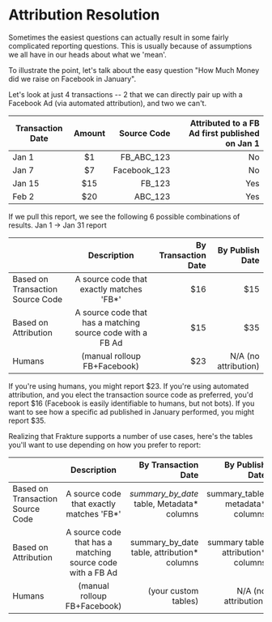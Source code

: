 # Attribution Resolution

Sometimes the easiest questions can actually result in some fairly complicated reporting questions.  This is usually because of assumptions we all have in our heads about what we 'mean'.

To illustrate the point, let's talk about the easy question "How Much Money did we raise on Facebook in January".

Let's look at just 4 transactions -- 2 that we can directly pair up with a Facebook Ad (via automated attribution), and two we can't.

| Transaction Date         	| Amount | Source Code | Attributed to a FB Ad first published on Jan 1 |
| ------------- |:-------------:| -----:| -----:|
| Jan 1         | $1 | FB_ABC_123 | No |
| Jan 7         | $7 | Facebook_123 | No |
| Jan 15         | $15 | FB_123 | Yes |
| Feb 2         | $20 | ABC_123 | Yes |


If we pull this report, we see the following 6 possible combinations of results.
Jan 1 -> Jan 31 report

|         | Description           |  By Transaction Date  | By Publish Date |
| ------------- |:-------------:| -----:| -----:|
| Based on Transaction Source Code      |  A source code that exactly matches 'FB*' | $16|$15 |
| Based on Attribution      | A source code that has a matching source code with a FB Ad |   $15 |$35  |
| Humans | (manual rolloup FB+Facebook)     |    $23| N/A (no attribution) |


If you're using humans, you might report $23.  If you're using automated attribution, and you elect the transaction source code as preferred, you'd report $16 (Facebook is easily identifiable to humans, but not bots).  If you want to see how a specific ad published in January performed, you might report $35.


Realizing that Frakture supports a number of use cases, here's the tables you'll want to use depending on how you prefer to report:

|         | Description           |  By Transaction Date  | By Publish Date |
| ------------- |:-------------:| -----:| -----:|
| Based on Transaction Source Code      |  A source code that exactly matches 'FB*' | *summary_by_date* table, Metadata* columns| summary_table, metadata* columns |
| Based on Attribution      | A source code that has a matching source code with a FB Ad |   summary_by_date table, attribution* columns |summary table, attribution* columns  |
| Humans | (manual rolloup FB+Facebook)     |    (your custom tables)| N/A (no attribution) |
